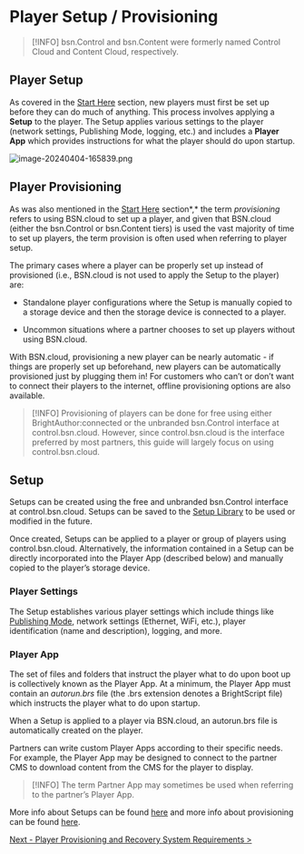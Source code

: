 # Player Setup / Provisioning

> [!INFO]
> bsn.Control and bsn.Content were formerly named Control Cloud and Content Cloud, respectively.

## Player Setup

As covered in the [Start Here](https://brightsign.atlassian.net/wiki/spaces/DOC/pages/1968472149/Start+Here) section, new players must first be set up before they can do much of anything. This process involves applying a **Setup** to the player. The Setup applies various settings to the player (network settings, Publishing Mode, logging, etc.) and includes a **Player App** which provides instructions for what the player should do upon startup.

![image-20240404-165839.png](./attachments/image-20240404-165839.png)

## Player Provisioning

As was also mentioned in the [Start Here](https://brightsign.atlassian.net/wiki/spaces/DOC/pages/1968472149/Start+Here) section*,* the term *provisioning* refers to using BSN.cloud to set up a player, and given that BSN.cloud (either the bsn.Control or bsn.Content tiers) is used the vast majority of time to set up players, the term provision is often used when referring to player setup.

The primary cases where a player can be properly set up instead of provisioned (i.e., BSN.cloud is not used to apply the Setup to the player) are:

*   Standalone player configurations where the Setup is manually copied to a storage device and then the storage device is connected to a player.
    
*   Uncommon situations where a partner chooses to set up players without using BSN.cloud.
    

With BSN.cloud, provisioning a new player can be nearly automatic - if things are properly set up beforehand, new players can be automatically provisioned just by plugging them in! For customers who can’t or don’t want to connect their players to the internet, offline provisioning options are also available.

> [!INFO]
> Provisioning of players can be done for free using either BrightAuthor:connected or the unbranded bsn.Control interface at control.bsn.cloud. However, since control.bsn.cloud is the interface preferred by most partners, this guide will largely focus on using control.bsn.cloud.

## Setup

Setups can be created using the free and unbranded bsn.Control interface at control.bsn.cloud. Setups can be saved to the [Setup Library](https://brightsign.atlassian.net/wiki/spaces/DOC/pages/395313604/Setup+Library) to be used or modified in the future.

Once created, Setups can be applied to a player or group of players using control.bsn.cloud. Alternatively, the information contained in a Setup can be directly incorporated into the Player App (described below) and manually copied to the player’s storage device.

### Player Settings

The Setup establishes various player settings which include things like [Publishing Mode](https://brightsign.atlassian.net/wiki/spaces/DOC/pages/1968078934/Player+Setup+Provisioning#Publishing-Mode), network settings (Ethernet, WiFi, etc.), player identification (name and description), logging, and more.

### Player App

The set of files and folders that instruct the player what to do upon boot up is collectively known as the Player App. At a minimum, the Player App must contain an *autorun.brs* file (the .brs extension denotes a BrightScript file) which instructs the player what to do upon startup.

When a Setup is applied to a player via BSN.cloud, an autorun.brs file is automatically created on the player.

Partners can write custom Player Apps according to their specific needs. For example, the Player App may be designed to connect to the partner CMS to download content from the CMS for the player to display.

> [!INFO]
> The term Partner App may sometimes be used when referring to the partner’s Player App.

More info about Setups can be found [here](https://brightsign.atlassian.net/wiki/spaces/DOC/pages/395313598/Setup) and more info about provisioning can be found [here](https://brightsign.atlassian.net/wiki/spaces/DOC/pages/395313614/Provision).

[Next - Player Provisioning and Recovery System Requirements >](./player-setup-provisioning/player-provisioning-and-recovery-system-requirements.md)